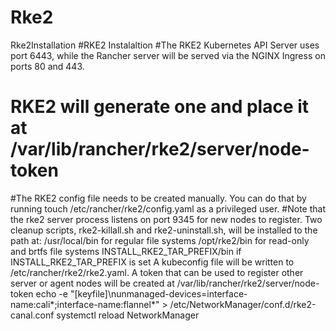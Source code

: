 # Rke2
Rke2Installation
#RKE2 Instalaltion
#The RKE2 Kubernetes API Server uses port 6443, while the Rancher server will be served via the NGINX Ingress on ports 80 and 443.
# RKE2 will generate one and place it at /var/lib/rancher/rke2/server/node-token
#The RKE2 config file needs to be created manually. You can do that by running touch /etc/rancher/rke2/config.yaml as a privileged user.
#Note that the rke2 server process listens on port 9345 for new nodes to register. 
Two cleanup scripts, rke2-killall.sh and rke2-uninstall.sh, will be installed to the path at:
/usr/local/bin for regular file systems
/opt/rke2/bin for read-only and brtfs file systems
INSTALL_RKE2_TAR_PREFIX/bin if INSTALL_RKE2_TAR_PREFIX is set
A kubeconfig file will be written to /etc/rancher/rke2/rke2.yaml.
A token that can be used to register other server or agent nodes will be created at /var/lib/rancher/rke2/server/node-token
echo -e "[keyfile]\nunmanaged-devices=interface-name:cali*;interface-name:flannel*" > /etc/NetworkManager/conf.d/rke2-canal.conf
systemctl reload NetworkManager

